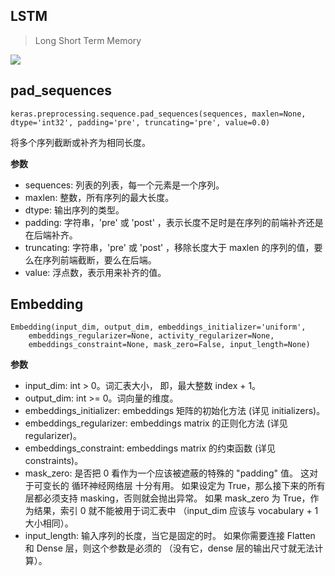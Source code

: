 ## LSTM 
> Long Short Term Memory

![](http://colah.github.io/posts/2015-08-Understanding-LSTMs/img/LSTM3-var-GRU.png)

## pad_sequences
```text
keras.preprocessing.sequence.pad_sequences(sequences, maxlen=None, dtype='int32', padding='pre', truncating='pre', value=0.0)
```
将多个序列截断或补齐为相同长度。


**参数**

- sequences: 列表的列表，每一个元素是一个序列。
- maxlen: 整数，所有序列的最大长度。
- dtype: 输出序列的类型。
- padding: 字符串，'pre' 或 'post' ，表示长度不足时是在序列的前端补齐还是在后端补齐。
- truncating: 字符串，'pre' 或 'post' ，移除长度大于 maxlen 的序列的值，要么在序列前端截断，要么在后端。
- value: 浮点数，表示用来补齐的值。

## Embedding
```
Embedding(input_dim, output_dim, embeddings_initializer='uniform', 
	embeddings_regularizer=None, activity_regularizer=None, 
	embeddings_constraint=None, mask_zero=False, input_length=None)
```

**参数**

- input_dim: int > 0。词汇表大小， 即，最大整数 index + 1。
- output_dim: int >= 0。词向量的维度。
- embeddings_initializer: embeddings 矩阵的初始化方法 (详见 initializers)。
- embeddings_regularizer: embeddings matrix 的正则化方法 (详见 regularizer)。
- embeddings_constraint: embeddings matrix 的约束函数 (详见 constraints)。
- mask_zero: 是否把 0 看作为一个应该被遮蔽的特殊的 "padding" 值。 这对于可变长的 循环神经网络层 十分有用。 如果设定为 True，那么接下来的所有层都必须支持 masking，否则就会抛出异常。 如果 mask_zero 为 True，作为结果，索引 0 就不能被用于词汇表中 （input_dim 应该与 vocabulary + 1 大小相同）。
- input_length: 输入序列的长度，当它是固定的时。 如果你需要连接 Flatten 和 Dense 层，则这个参数是必须的 （没有它，dense 层的输出尺寸就无法计算）。